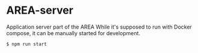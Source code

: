# AREA-server

Application server part of the AREA
While it's supposed to run with Docker compose, it can be manually started for development.

    $ npm run start